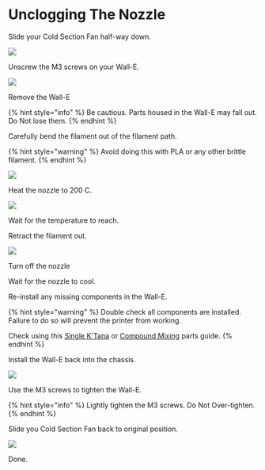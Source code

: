 # Unclogging The Nozzle

Slide your Cold Section Fan half-way down.

![](../.gitbook/assets/slide-down.jpg)

Unscrew the M3 screws on your Wall-E.

![](../.gitbook/assets/img_1026.JPG)

Remove the Wall-E

{% hint style="info" %}
Be cautious. Parts housed in the Wall-E may fall out. Do Not lose them.
{% endhint %}

Carefully bend the filament out of the filament path.

{% hint style="warning" %}
Avoid doing this with PLA or any other brittle filament.
{% endhint %}

![](../.gitbook/assets/bendfilament.jpg)

Heat the nozzle to 200 C.

![](../.gitbook/assets/temp-200.PNG)

Wait for the temperature to reach.

Retract the filament out.

![](../.gitbook/assets/retract-filament.jpg)

Turn off the nozzle

Wait for the nozzle to cool.

Re-install any missing components in the Wall-E.

{% hint style="warning" %}
Double check all components are installed. Failure to do so will prevent the printer from working.  
  
Check using this [Single K'Tana](../documentation/mechanical-systems/single-ktana.md#back-components) or [Compound Mixing](../documentation/mechanical-systems/compound-mixing.md#back-components) parts guide. 
{% endhint %}

Install the Wall-E back into the chassis.

![](../.gitbook/assets/reinstall-walle.jpg)

Use the M3 screws to tighten the Wall-E.

{% hint style="info" %}
Lightly tighten the M3 screws. Do Not Over-tighten.
{% endhint %}

Slide you Cold Section Fan back to original position. 

![](../.gitbook/assets/slid-up.jpg)

Done.

